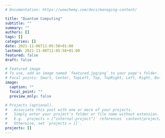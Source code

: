 ```yaml
---
# Documentation: https://wowchemy.com/docs/managing-content/

title: "Quantum Computing"
subtitle: ""
summary: ""
authors: []
tags: []
categories: []
date: 2021-11-06T11:05:58+01:00
lastmod: 2021-11-06T11:05:58+01:00
featured: false
draft: false

# Featured image
# To use, add an image named `featured.jpg/png` to your page's folder.
# Focal points: Smart, Center, TopLeft, Top, TopRight, Left, Right, BottomLeft, Bottom, BottomRight.
image:
  caption: ""
  focal_point: ""
  preview_only: false

# Projects (optional).
#   Associate this post with one or more of your projects.
#   Simply enter your project's folder or file name without extension.
#   E.g. `projects = ["internal-project"]` references `content/project/deep-learning/index.md`.
#   Otherwise, set `projects = []`.
projects: []
---
```

